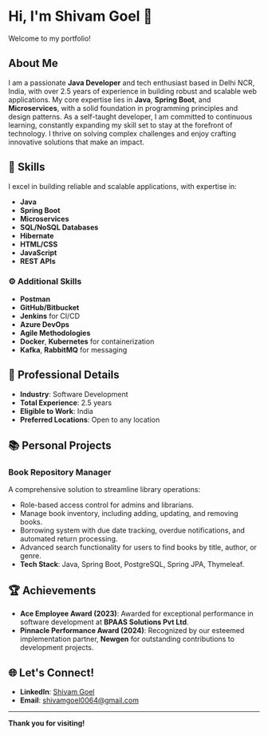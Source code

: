# Hi, I'm Shivam Goel 👋

Welcome to my portfolio!

## About Me
I am a passionate **Java Developer** and tech enthusiast based in Delhi NCR, India, with over 2.5 years of experience in building robust and scalable web applications. My core expertise lies in **Java**, **Spring Boot**, and **Microservices**, with a solid foundation in programming principles and design patterns. As a self-taught developer, I am committed to continuous learning, constantly expanding my skill set to stay at the forefront of technology. I thrive on solving complex challenges and enjoy crafting innovative solutions that make an impact.

## 🚀 Skills
I excel in building reliable and scalable applications, with expertise in:

- **Java**
- **Spring Boot**
- **Microservices**
- **SQL/NoSQL Databases**
- **Hibernate**
- **HTML/CSS**
- **JavaScript**
- **REST APIs**

### ⚙️ Additional Skills
- **Postman**
- **GitHub/Bitbucket**
- **Jenkins** for CI/CD
- **Azure DevOps**
- **Agile Methodologies**
- **Docker**, **Kubernetes** for containerization
- **Kafka**, **RabbitMQ** for messaging

## 📂 Professional Details
- **Industry**: Software Development
- **Total Experience**: 2.5 years
- **Eligible to Work**: India
- **Preferred Locations**: Open to any location

## 📚 Personal Projects
### **Book Repository Manager**
A comprehensive solution to streamline library operations:
- Role-based access control for admins and librarians.
- Manage book inventory, including adding, updating, and removing books.
- Borrowing system with due date tracking, overdue notifications, and automated return processing.
- Advanced search functionality for users to find books by title, author, or genre.
- **Tech Stack**: Java, Spring Boot, PostgreSQL, Spring JPA, Thymeleaf.

## 🏆 Achievements
- **Ace Employee Award (2023)**: Awarded for exceptional performance in software development at **BPAAS Solutions Pvt Ltd**.
- **Pinnacle Performance Award (2024)**: Recognized by our esteemed implementation partner, **Newgen** for outstanding contributions to development projects.

## 🌐 Let's Connect!
- **LinkedIn**: [Shivam Goel](https://www.linkedin.com/in/shivam-goel-85a514191?utm_source=share&utm_campaign=share_via&utm_content=profile&utm_medium=android_app)
- **Email**: shivamgoel0064@gmail.com

---

**Thank you for visiting!**
